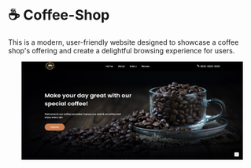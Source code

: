 # ☕ Coffee-Shop
<p>This is a modern, user-friendly website designed to showcase a coffee shop's offering and create a delightful browsing experience for users.</p>
<div class=home-page align="center">
      <img src="README images/Home Page.png" alt="Home Page" width="450px" height="200px">
</div>
